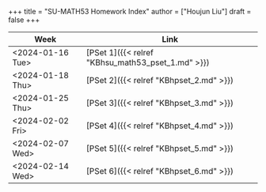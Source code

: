 +++
title = "SU-MATH53 Homework Index"
author = ["Houjun Liu"]
draft = false
+++

| Week                                                                                         | Link                                              |
|----------------------------------------------------------------------------------------------|---------------------------------------------------|
| <span class="timestamp-wrapper"><span class="timestamp">&lt;2024-01-16 Tue&gt;</span></span> | [PSet 1]({{< relref "KBhsu_math53_pset_1.md" >}}) |
| <span class="timestamp-wrapper"><span class="timestamp">&lt;2024-01-18 Thu&gt;</span></span> | [PSet 2]({{< relref "KBhpset_2.md" >}})           |
| <span class="timestamp-wrapper"><span class="timestamp">&lt;2024-01-25 Thu&gt;</span></span> | [PSet 3]({{< relref "KBhpset_3.md" >}})           |
| <span class="timestamp-wrapper"><span class="timestamp">&lt;2024-02-02 Fri&gt;</span></span> | [PSet 4]({{< relref "KBhpset_4.md" >}})           |
| <span class="timestamp-wrapper"><span class="timestamp">&lt;2024-02-07 Wed&gt;</span></span> | [PSet 5]({{< relref "KBhpset_5.md" >}})           |
| <span class="timestamp-wrapper"><span class="timestamp">&lt;2024-02-14 Wed&gt;</span></span> | [PSet 6]({{< relref "KBhpset_6.md" >}})           |
